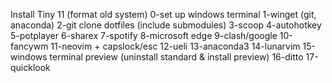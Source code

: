 Install Tiny 11 (format old system)
0-set up windows terminal
1-winget (git, anaconda)
2-git clone dotfiles (include submodules)
3-scoop
4-autohotkey
5-potplayer
6-sharex
7-spotify
8-microsoft edge
9-clash/google
10-fancywm
11-neovim + capslock/esc
12-ueli
13-anaconda3
14-lunarvim
15-windows terminal preview (uninstall standard & install preview)
16-ditto
17-quicklook

